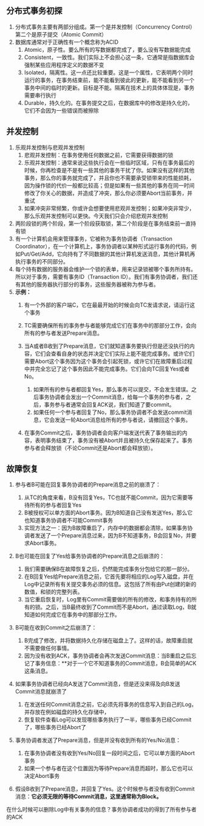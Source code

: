 ## 分布式事务初探

1. 分布式事务主要有两部分组成。第一个是并发控制（Concurrency Control）第二个是原子提交（Atomic Commit）
2. 数据库通常对于正确性有一个概念称为ACID
   1. Atomic，原子性。要么所有的写数据都完成了，要么没有写数据能完成
   2. Consistent，一致性。我们实际上不会担心这一条，它通常是指数据库会强制某些应用程序定义的数据不变
   3. Isolated，隔离性。这一点还比较重要。这是一个属性，它表明两个同时运行的事务，在事务结束前，能不能看到彼此的更新，能不能看到另一个事务中间的临时的更新。目标是不能。隔离在技术上的具体体现是，事务需要串行执行
   4. Durable，持久化的。在事务提交之后，在数据库中的修改是持久化的，它们不会因为一些错误而被擦除

## 并发控制


1. 乐观并发控制与悲观并发控制
   1. 悲观并发控制：在事务使用任何数据之前，它需要获得数据的锁
   2. 乐观并发控制：通常来说这些执行会在一些临时区域，只有在事务最后的时候，你再检查是不是有一些其他的事务干扰了你。如果没有这样的其他事务，那么你的事务就完成了，并且你也不需要承受锁带来的性能损耗，因为操作锁的代价一般都比较高；但是如果有一些其他的事务在同一时间修改了你关心的数据，并造成了冲突，那么你必须要Abort当前事务，并重试
   3. 如果冲突非常频繁，你或许会想要使用悲观并发控制；如果冲突非常少，那么乐观并发控制可以更快。今天我们只会介绍悲观并发控制
2. 两阶段锁的两个阶段，第一个阶段获取锁，第二个阶段是在事务结束前一直持有锁
3. 有一个计算机会用来管理事务，它被称为事务协调者（Transaction Coordinator），在一个计算机上，事务协调者以某种形式运行事务的代码，例如Put/Get/Add，它向持有了不同数据的其他计算机发送消息，其他计算机再执行事务的不同部分。
4. 每个持有数据的服务器会维护一个锁的表单，用来记录锁被哪个事务所持有。所以对于事务，需要有事务ID（Transaction ID）。我们有事务协调者，我们还有其他的服务器执行部分的事务，这些服务器被称为参与者。
5. **示例：**
   1. 有一个外部的客户端C，它在最最开始的时候会向TC发请求说，请运行这个事务
   2. TC需要确保所有的事务参与者能够完成它们在事务中的那部分工作，会向所有的参与者发送Prepare消息。
   3. 当A或者B收到了Prepare消息，它们就知道事务要执行但是还没执行的内容，它们会查看自身的状态并决定它们实际上能不能完成事务。或许它们需要Abort这个事务因为这个事务会引起死锁，或许它们在故障重启过程中并完全忘记了这个事务因此不能完成事务。它们会向TC回复Yes或者No。

      1. 如果所有的参与者都回复Yes，那么事务可以提交，不会发生错误。之后事务协调者会发出一个Commit消息，给每一个事务的参与者，之后，事务参与者通常会回复ACK说，我们知道了要commit。
      2. 如果任何一个参与者回复了No，那么事务协调者不会发送commit消息，它会发送一轮Abort消息给所有的参与者说，请撤回这个事务。
   4. 在事务Commit之后，事务协调者会向客户端发送代表了事务输出的内容，表明事务结束了，事务没有被Abort并且被持久化保存起来了。事务参与者会释放锁（不论Commit还是Abort都会释放锁）。

## 故障恢复

1. 参与者B可能在回复事务协调者的Prepare消息之前的崩溃了：

   1. 从TC的角度来看，B没有回复Yes，TC也就不能Commit，因为它需要等待所有的参与者回复Yes
   2. B被授权可以单方面的Abort事务。因为B知道自己没有发送Yes，那么它也知道事务协调者不可能Commit事务
   3. 实现方法之一：因为B故障重启了，内存中的数据都会清除，如果事务协调者发送了一个Prepare消息过来，因为B不知道事务，B会回复No，并要求Abort事务。
2. B也可能在回复了Yes给事务协调者的Prepare消息之后崩溃的：

   1. 我们需要确保B在故障恢复之后，仍然能完成事务分包给它的那一部分。
   2. 在B回复Yes给Prepare消息之前，它首先要将相应的Log写入磁盘，并在Log中记录所有有关提交事务必须的信息。这包括了所有由Put创建的新的数值，和锁的完整列表。
   3. 当它重启恢复时，Log里有Commit需要做的所有的修改，和事务持有的所有的锁。之后，当B最终收到了Commit而不是Abort，通过读取Log，B就知道如何完成它在事务中的那部分工作。
3. B可能在收到Commit之后崩溃了：

   1. B完成了修改，并将数据持久化存储在磁盘上了。这样的话，故障重启就不需要做任何事情。
   2. 因为没有收到ACK，事务协调者会再次发送Commit消息：当B重启之后忘记了事务信息：**对于一个它不知道事务的Commit消息，B会简单的ACK这条消息。
4. 如果事务协调者已经向A发送了Commit消息，但是还没来得及向B发送Commit消息就崩溃了

   1. 在发送任何Commit消息之前，它必须先将事务的信息写入到自己的Log，并存放在例如磁盘的持久化存储中，
   2. 恢复软件查看Log可以发现哪些事务执行了一半，哪些事务已经Commit了，哪些事务已经Abort了
5. 事务协调者发送了Prepare消息，但是并没有收到所有的Yes/No消息：

   1. 在事务协调者没有收到Yes/No回复一段时间之后，它可以单方面的Abort事务
   2. 如果一个参与者在这个位置因为等待Prepare消息而超时，那么它也可以决定Abort事务
6. 假设B收到了Prepare消息，并回复了Yes。这个时候参与者没有收到Commit消息：**它必须无限的等待Commit消息，这里通常称为Block。**

在什么时候可以删除Log中有关事务的信息？事务协调者成功的得到了所有参与者的ACK

